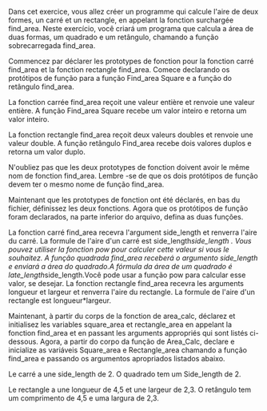 Dans cet exercice, vous allez créer un programme qui calcule l'aire de deux formes, un carré et un rectangle, en appelant la fonction surchargée find_area.
Neste exercício, você criará um programa que calcula a área de duas formas, um quadrado e um retângulo, chamando a função sobrecarregada find_area.

Commencez par déclarer les prototypes de fonction pour la fonction carré find_area et la fonction rectangle find_area.
Comece declarando os protótipos de função para a função Find_area Square e a função do retângulo find_area.

La fonction carrée find_area reçoit une valeur entière et renvoie une valeur entière.
A função Find_area Square recebe um valor inteiro e retorna um valor inteiro.

La fonction rectangle find_area reçoit deux valeurs doubles et renvoie une valeur double.
A função retângulo Find_area recebe dois valores duplos e retorna um valor duplo.

N'oubliez pas que les deux prototypes de fonction doivent avoir le même nom de fonction find_area.
Lembre -se de que os dois protótipos de função devem ter o mesmo nome de função find_area.

Maintenant que les prototypes de fonction ont été déclarés, en bas du fichier, définissez les deux fonctions.
Agora que os protótipos de função foram declarados, na parte inferior do arquivo, defina as duas funções.

La fonction carré find_area recevra l'argument side_length et renverra l'aire du carré. La formule de l'aire d'un carré est side_length*side_length . Vous pouvez utiliser la fonction <cmath> pow pour calculer cette valeur si vous le souhaitez.
A função quadrada find_area receberá o argumento side_length e enviará a área do quadrado.A fórmula da área de um quadrado é late_length*side_length.Você pode usar a função <cmath> pow para calcular esse valor, se desejar.
La fonction rectangle find_area recevra les arguments longueur et largeur et renverra l'aire du rectangle. La formule de l'aire d'un rectangle est longueur*largeur.

Maintenant, à partir du corps de la fonction de area_calc, déclarez et initialisez les variables square_area et rectangle_area en appelant la fonction find_area et en passant les arguments appropriés qui sont listés ci-dessous.
Agora, a partir do corpo da função de Area_Calc, declare e inicialize as variáveis ​​Square_area e Rectangle_area chamando a função find_area e passando os argumentos apropriados listados abaixo.

Le carré a une side_length de 2.
O quadrado tem um Side_length de 2.

Le rectangle a une longueur de 4,5 et une largeur de 2,3.
O retângulo tem um comprimento de 4,5 e uma largura de 2,3.
